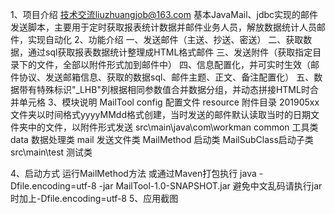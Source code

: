 1、项目介绍
技术交流liuzhuangjob@163.com
基本JavaMail、jdbc实现的邮件发送脚本，主要用于定时获取报表统计数据并邮件业务人员，解放数据统计人员邮件，实现自动化
2、功能介绍
一、发送邮件（主送、抄送、密送）
二、获取数据，通过sql获取报表数据统计整理成HTML格式邮件
三、发送附件（获取指定目录下的文件，全部以附件形式加到邮件中）
四、信息配置化，并可实时生效（邮件协议、发送邮箱信息、获取的数据sql、邮件主题、正文、备注配置化）
五、数据带有特殊标识"_LHB"列根据相同参数值合并数据分组，并动态拼接HTML时合并单元格
3、模块说明
MailTool
	config 配置文件
	resource 附件目录
		201905xx 文件夹以时间格式yyyyMMdd格式创建，当时发送的邮件默认读取当时的日期文件夹中的文件，以附件形式发送
	src\main\java\com\workman
		common 工具类
		data 数据处理类
		mail 发送文件类
		MailMethod 启动类
		MailSubClass启动子类
	src\main\test 测试类
	
4、启动方式
运行MailMethod方法
或通过Maven打包执行 java -Dfile.encoding=utf-8 -jar MailTool-1.0-SNAPSHOT.jar
避免中文乱码请执行jar时加上-Dfile.encoding=utf-8
5、应用截图
